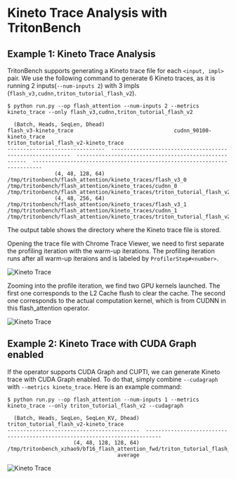 # Kineto Trace Analysis with TritonBench



## Example 1: Kineto Trace Analysis

TritonBench supports generating a Kineto trace file for each `<input, impl>` pair.
We use the following command to generate 6 Kineto traces, as it is running 2 inputs(`--num-inputs 2`) with 3 impls (`flash_v3,cudnn,triton_tutorial_flash_v2`).

```
$ python run.py --op flash_attention --num-inputs 2 --metrics kineto_trace --only flash_v3,cudnn,triton_tutorial_flash_v2

  (Batch, Heads, SeqLen, Dhead)                                      flash_v3-kineto_trace                                cudnn_90100-kineto_trace                                      triton_tutorial_flash_v2-kineto_trace
-------------------------------  ---------------------------------------------------------  ------------------------------------------------------  -------------------------------------------------------------------------
               (4, 48, 128, 64)  /tmp/tritonbench/flash_attention/kineto_traces/flash_v3_0  /tmp/tritonbench/flash_attention/kineto_traces/cudnn_0  /tmp/tritonbench/flash_attention/kineto_traces/triton_tutorial_flash_v2_0
               (4, 48, 256, 64)  /tmp/tritonbench/flash_attention/kineto_traces/flash_v3_1  /tmp/tritonbench/flash_attention/kineto_traces/cudnn_1  /tmp/tritonbench/flash_attention/kineto_traces/triton_tutorial_flash_v2_1
```

The output table shows the directory where the Kineto trace file is stored.

Opening the trace file with Chrome Trace Viewer, we need to first separate the profiling iteration with the warm-up iterations.
The profiling iteration runs after all warm-up iteraions and is labeled by `ProfilerStep#<number>`.

![Kineto Trace](https://ossci-datasets.s3.us-east-1.amazonaws.com/tritonbench/docs/_static/img/kineto_trace_fig_1.png "Kineto Trace - Global View")

Zooming into the profile iteration, we find two GPU kernels launched. The first one corresponds to the L2 Cache flush to clear the cache.
The second one corresponds to the actual computation kernel, which is from CUDNN in this flash_attention operator.

![Kineto Trace](https://ossci-datasets.s3.us-east-1.amazonaws.com/tritonbench/docs/_static/img/kineto_trace_fig_2.png "Kineto Trace - Zoomed into Profile Iteration")

## Example 2: Kineto Trace with CUDA Graph enabled

If the operator supports CUDA Graph and CUPTI, we can generate Kineto trace with CUDA Graph enabled. To do that, simply combine `--cudagraph` with `--metrics kineto_trace`.
Here is an example command:

```
$ python run.py --op flash_attention --num-inputs 1 --metrics kineto_trace --only triton_tutorial_flash_v2 --cudagraph

  (Batch, Heads, SeqLen, SeqLen_KV, Dhead)                                        triton_tutorial_flash_v2-kineto_trace
------------------------------------------  ---------------------------------------------------------------------------
                     (4, 48, 128, 128, 64)  /tmp/tritonbench_xzhao9/bf16_flash_attention_fwd/triton_tutorial_flash_v2_0
                                   average

```



![Kineto Trace](https://ossci-datasets.s3.us-east-1.amazonaws.com/tritonbench/docs/_static/img/kineto_trace_cudagraph_fig_1.png "Kineto Trace - CUDA Graph launch")
